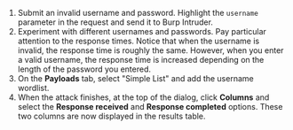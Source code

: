 1. Submit an invalid username and password. Highlight the `username` parameter in the request and send it to Burp Intruder.
2. Experiment with different usernames and passwords. Pay particular attention to the response times. Notice that when the username is invalid, the response time is roughly the same. However, when you enter a valid username, the response time is increased depending on the length of the password you entered.
3. On the **Payloads** tab, select "Simple List" and add the username wordlist.
4. When the attack finishes, at the top of the dialog, click **Columns** and select the **Response received** and **Response completed** options. These two columns are now displayed in the results table.
